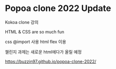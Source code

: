 # Popoa clone 2022 Update

  Kokoa clone 강의

  HTML & CSS are so much fun 
  
  css @import 사용
  html flex 이용


 챌린지 과제는 새로운 html에다가 올릴 예정
 
 
https://buzzin97.github.io/popoa-clone-2022/

